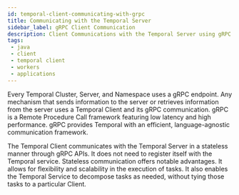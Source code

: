 ```yaml
---
id: temporal-client-communicating-with-grpc
title: Communicating with the Temporal Server
sidebar_label: gRPC Client Communication
description: Client Communications with the Temporal Server using gRPC
tags:
 - java
 - client
 - temporal client
 - workers
 - applications
---
```


Every Temporal Cluster, Server, and Namespace uses a gRPC endpoint.
Any mechanism that sends information to the server or retrieves information from the server uses a Temporal Client and its gRPC communication.
gRPC is a Remote Procedure Call framework featuring low latency and high performance.
gRPC provides Temporal with an efficient, language-agnostic communication framework.

The Temporal Client communicates with the Temporal Server in a stateless manner through gRPC APIs.
It does not need to register itself with the Temporal service.
Stateless communication offers notable advantages.
It allows for flexibility and scalability in the execution of tasks.
It also enables the Temporal Service to decompose tasks as needed, without tying those tasks to a particular Client.
